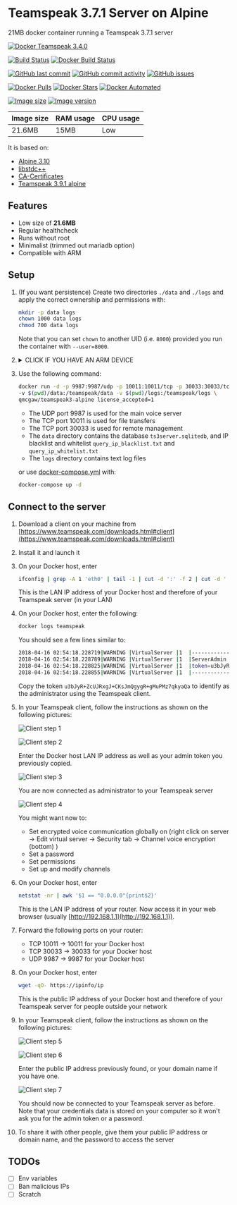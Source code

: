 # Teamspeak 3.7.1 Server on Alpine

21MB docker container running a Teamspeak 3.7.1 server

[![Docker Teamspeak 3.4.0](https://github.com/qdm12/teamspeak-server-alpine/raw/master/readme/title.png)](https://hub.docker.com/r/qmcgaw/teamspeak3-alpine)

[![Build Status](https://travis-ci.org/qdm12/teamspeak-server-alpine.svg?branch=master)](https://travis-ci.org/qdm12/teamspeak-server-alpine)
[![Docker Build Status](https://img.shields.io/docker/build/qmcgaw/teamspeak3-alpine.svg)](https://hub.docker.com/r/qmcgaw/teamspeak3-alpine)

[![GitHub last commit](https://img.shields.io/github/last-commit/qdm12/teamspeak-server-alpine.svg)](https://github.com/qdm12/teamspeak-server-alpine/issues)
[![GitHub commit activity](https://img.shields.io/github/commit-activity/y/qdm12/teamspeak-server-alpine.svg)](https://github.com/qdm12/teamspeak-server-alpine/issues)
[![GitHub issues](https://img.shields.io/github/issues/qdm12/teamspeak-server-alpine.svg)](https://github.com/qdm12/teamspeak-server-alpine/issues)

[![Docker Pulls](https://img.shields.io/docker/pulls/qmcgaw/teamspeak3-alpine.svg)](https://hub.docker.com/r/qmcgaw/teamspeak3-alpine)
[![Docker Stars](https://img.shields.io/docker/stars/qmcgaw/teamspeak3-alpine.svg)](https://hub.docker.com/r/qmcgaw/teamspeak3-alpine)
[![Docker Automated](https://img.shields.io/docker/automated/qmcgaw/teamspeak3-alpine.svg)](https://hub.docker.com/r/qmcgaw/teamspeak3-alpine)

[![Image size](https://images.microbadger.com/badges/image/qmcgaw/teamspeak3-alpine.svg)](https://microbadger.com/images/qmcgaw/teamspeak3-alpine)
[![Image version](https://images.microbadger.com/badges/version/qmcgaw/teamspeak3-alpine.svg)](https://microbadger.com/images/qmcgaw/teamspeak3-alpine)

| Image size | RAM usage | CPU usage |
| --- | --- | --- |
| 21.6MB | 15MB | Low |

It is based on:

- [Alpine 3.10](https://alpinelinux.org)
- [libstdc++](https://pkgs.alpinelinux.org/package/3.10/main/x86_64/libstdc++)
- [CA-Certificates](https://pkgs.alpinelinux.org/package/3.10/main/x86_64/ca-certificates)
- [Teamspeak 3.9.1 alpine](https://www.teamspeak.com/en/downloads/#server)

## Features

- Low size of **21.6MB**
- Regular healthcheck
- Runs without root
- Minimalist (trimmed out mariadb option)
- Compatible with ARM

## Setup

1. (If you want persistence) Create two directories `./data` and `./logs` and apply the correct ownership and permissions with:

    ```bash
    mkdir -p data logs
    chown 1000 data logs
    chmod 700 data logs
    ```

    Note that you can set `chown` to another UID (i.e. `8000`) provided you run the container with `--user=8000`.

1. <details><summary>CLICK IF YOU HAVE AN ARM DEVICE</summary><p>

    - If you have a ARM 32 bit v6 architecture

        ```sh
        docker build -t qmcgaw/teamspeak3-alpine \
        --build-arg BASE_IMAGE=arm32v6/alpine \
        https://github.com/qdm12/teamspeak-server-alpine.git
        ```

    - If you have a ARM 32 bit v7 architecture

        ```sh
        docker build -t qmcgaw/teamspeak3-alpine \
        --build-arg BASE_IMAGE=arm32v7/alpine \
        https://github.com/qdm12/teamspeak-server-alpine.git
        ```

    - If you have a ARM 64 bit v8 architecture

        ```sh
        docker build -t qmcgaw/teamspeak3-alpine \
        --build-arg BASE_IMAGE=arm64v8/alpine \
        https://github.com/qdm12/teamspeak-server-alpine.git
        ```

    </p></details>

1. Use the following command:

    ```bash
    docker run -d -p 9987:9987/udp -p 10011:10011/tcp -p 30033:30033/tcp \
    -v $(pwd)/data:/teamspeak/data -v $(pwd)/logs:/teamspeak/logs \
    qmcgaw/teamspeak3-alpine license_accepted=1
    ```

    - The UDP port 9987 is used for the main voice server
    - The TCP port 10011 is used for file transfers
    - The TCP port 30033 is used for remote management
    - The `data` directory contains the database `ts3server.sqlitedb`, and IP blacklist and whitelist `query_ip_blacklist.txt` and `query_ip_whitelist.txt`
    - The `logs` directory contains text log files

    or use [docker-compose.yml](https://github.com/qdm12/teamspeak-server-alpine/blob/master/docker-compose.yml) with:

    ```bash
    docker-compose up -d
    ```

## Connect to the server

1. Download a client on your machine from [https://www.teamspeak.com/downloads.html#client](https://www.teamspeak.com/downloads.html#client)
1. Install it and launch it
1. On your Docker host, enter

    ```bash
    ifconfig | grep -A 1 'eth0' | tail -1 | cut -d ':' -f 2 | cut -d ' '  -f 1
    ```

    This is the LAN IP address of your Docker host and therefore of your Teamspeak server (in your LAN)

1. On your Docker host, enter the following:

    ```bash
    docker logs teamspeak
    ```

    You should see a few lines similar to:

    ```sh
    2018-04-16 02:54:18.228719|WARNING |VirtualServer |1  |--------------------------------------------------------
    2018-04-16 02:54:18.228789|WARNING |VirtualServer |1  |ServerAdmin privilege key created, please use the line below
    2018-04-16 02:54:18.228825|WARNING |VirtualServer |1  |token=u3bJyR+ZcUJRxgJ+CKsJmQgygR+gMuPMz7qkyaQa
    2018-04-16 02:54:18.228855|WARNING |VirtualServer |1  |--------------------------------------------------------
    ```

    Copy the token `u3bJyR+ZcUJRxgJ+CKsJmQgygR+gMuPMz7qkyaQa` to identify as the administrator using the Teamspeak client.

1. In your Teamspeak client, follow the instructions as shown on the following pictures:

    ![Client step 1](https://github.com/qdm12/teamspeak-server-alpine/blob/master/readme/client1.png?raw=true)

    ![Client step 2](https://github.com/qdm12/teamspeak-server-alpine/blob/master/readme/client2.png?raw=true)

    Enter the Docker host LAN IP address as well as your admin token you previously copied.

    ![Client step 3](https://github.com/qdm12/teamspeak-server-alpine/blob/master/readme/client3.png?raw=true)

    You are now connected as administrator to your Teamspeak server

    ![Client step 4](https://github.com/qdm12/teamspeak-server-alpine/blob/master/readme/client4.png?raw=true)

    You might want now to:
    - Set encrypted voice communication globally on (right click on server -> Edit virtual server -> Security tab -> Channel voice encryption (bottom) )
    - Set a password
    - Set permissions
    - Set up and modify channels

1. On your Docker host, enter

    ```bash
    netstat -nr | awk '$1 == "0.0.0.0"{print$2}'
    ```

    This is the LAN IP address of your router. Now access it in your web browser (usually [http://192.168.1.1](http://192.168.1.1)).

1. Forward the following ports on your router:
    - TCP 10011 -> 10011 for your Docker host
    - TCP 30033 -> 30033 for your Docker host
    - UDP 9987 -> 9987 for your Docker host

1. On your Docker host, enter

    ```bash
    wget -qO- https://ipinfo/ip
    ```

    This is the public IP address of your Docker host and therefore of your Teamspeak server for people outside your network

1. In your Teamspeak client, follow the instructions as shown on the following pictures:

    ![Client step 5](https://github.com/qdm12/teamspeak-server-alpine/blob/master/readme/client1.png?raw=true)

    ![Client step 6](https://github.com/qdm12/teamspeak-server-alpine/blob/master/readme/client2.png?raw=true)

    Enter the public IP address previously found, or your domain name if you have one.

    ![Client step 7](https://github.com/qdm12/teamspeak-server-alpine/blob/master/readme/client5.png?raw=true)

    You should now be connected to your Teamspeak server as before. Note that your credentials data is stored on your computer so it won't ask you for the admin token or a password.

1. To share it with other people, give them your public IP address or domain name, and the password to access the server

## TODOs

- [ ] Env variables
- [ ] Ban malicious IPs
- [ ] Scratch
